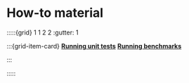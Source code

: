 # How-to material

:::::{grid} 1 1 2 2
:gutter: 1

:::{grid-item-card}
**[Running unit tests](./unit-tests.md)**
**[Running benchmarks](./benchmarks.md)**

:::

:::::
